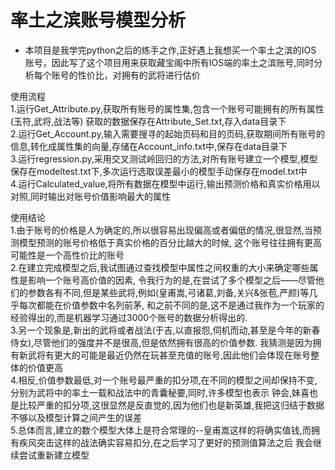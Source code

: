 # 率土之滨账号模型分析
-   本项目是我学完python之后的练手之作,正好遇上我想买一个率土之滨的IOS
账号，因此写了这个项目用来获取藏宝阁中所有IOS端的率土之滨账号,同时分析每个账号的性价比，对拥有的武将进行估价

使用流程   
1.运行Get_Attribute.py,获取所有账号的属性集,包含一个账号可能拥有的所有属性(玉符,武将,战法等)
获取的数据保存在Attribute_Set.txt,存入data目录下   
2.运行Get_Account.py,输入需要搜寻的起始页码和目的页码,获取期间所有账号的信息,转化成属性集的向量,存储在Account_info.txt中,保存在data目录下  
3.运行regression.py,采用交叉测试岭回归的方法,对所有账号建立一个模型,模型保存在modeltest.txt下,多次运行选取误差最小的模型手动保存在model.txt中  
4.运行Calculated_value,将所有数据在模型中运行,输出预测价格和真实价格用以对照,同时输出对账号价值影响最大的属性

使用结论  
1.由于账号的价格是人为确定的,所以很容易出现偏高或者偏低的情况,很显然,当预测模型预测的账号价格低于真实价格的百分比越大的时候,
这个账号往往拥有更高可能性是一个高性价比的账号  
2.在建立完成模型之后,我试图通过查找模型中属性之间权重的大小来确定哪些属性是影响一个账号高价值的因素,
令我行为的是,在尝试了多个模型之后——尽管他们的参数各有不同,但是某些武将,例如(皇甫嵩,弓诸葛,刘备,关兴&张苞,严颜)等几乎每次都能在价值参数中名列前茅,
和之前不同的是,这不是通过我作为一个玩家的经验得出的,而是机器学习通过3000个账号的数据分析得出的.  
3.另一个现象是,新出的武将或者战法(于吉,以直报怨,伺机而动,甚至是今年的新春侍女),尽管他们的强度并不是很高,但是依然拥有很高的价值参数.
我猜测是因为拥有新武将有更大的可能是最近仍然在玩甚至充值的账号,因此他们会体现在账号整体的价值更高  
4.相反,价值参数最低,对一个账号最严重的扣分项,在不同的模型之间却保持不变,分别为武将中的率土一载和战法中的青囊秘要,同时,许多模型也表示
钟会,妹喜也是比较严重的扣分项,这很显然是反直觉的,因为他们也是新英雄,我把这归结于数据不够以及模型计算之间产生的误差  
5.总体而言,建立的数个模型大体上是符合常理的--皇甫嵩这样的将确实值钱,而拥有疾风突击这样的战法确实容易扣分,在之后学习了更好的预测值算法之后
我会继续尝试重新建立模型

